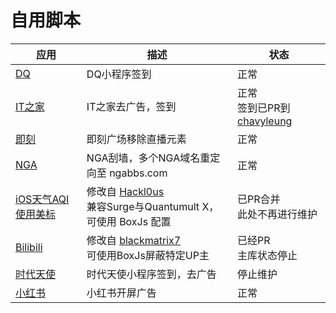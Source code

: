# 自用脚本

|应用|描述|状态|
|---|---|---|
|[DQ](https://github.com/chouchoui/QuanX/tree/master/Scripts/dq)|DQ小程序签到|正常|
|[IT之家](https://github.com/chouchoui/QuanX/tree/master/Scripts/ithome)|IT之家去广告，签到|正常<br/>签到已PR到 [chavyleung](https://github.com/chavyleung/scripts/tree/master/ithome)|
|[即刻](https://github.com/chouchoui/QuanX/tree/master/Scripts/jike)|即刻广场移除直播元素|正常|
|[NGA](https://github.com/chouchoui/QuanX/tree/master/Scripts/nga)|NGA刮墙，多个NGA域名重定向至 ngabbs.com |正常|
|[iOS天气AQI使用美标](https://github.com/chouchoui/QuanX/tree/master/Scripts/iOS_Weather_AQI_Standard)|修改自 [Hackl0us](https://github.com/Hackl0us/SS-Rule-Snippet/blob/master/Scripts/Surge/iOS_Weather_AQI_Standard.js)<br />兼容Surge与Quantumult X，可使用 BoxJs 配置|已PR合并<br />此处不再进行维护|
|[Bilibili](https://github.com/blackmatrix7/ios_rule_script/tree/master/script/bilibili)|修改自 [blackmatrix7](https://github.com/blackmatrix7/ios_rule_script/tree/master/script/bilibili)<br/>可使用BoxJs屏蔽特定UP主|已经PR<br/>主库状态停止|
|[时代天使](https://github.com/chouchoui/QuanX/tree/master/Scripts/angelalign)|时代天使小程序签到，去广告|停止维护|
|[小红书](https://github.com/chouchoui/QuanX/tree/master/Scripts/xiaohongshu)|小红书开屏广告|正常